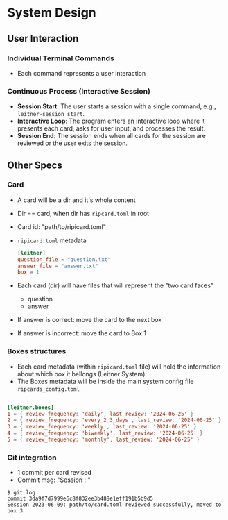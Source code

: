 # System Design

## User Interaction

### Individual Terminal Commands

- Each command represents a user interaction

### Continuous Process (Interactive Session)

- **Session Start**: The user starts a session with a single command, e.g., `leitner-session start`.
- **Interactive Loop**: The program enters an interactive loop where it presents each card, asks for user input, and processes the result.
- **Session End**: The session ends when all cards for the session are reviewed or the user exits the session.

## Other Specs

### Card

- A card will be a dir and it's whole content
- Dir == card, when dir has `ripcard.toml` in root
- Card id: "path/to/ripicard.toml"

- `ripicard.toml` metadata
  ```toml
  [leitner]
  question_file = "question.txt"
  answer_file = "answer.txt"
  box = 1
  ```

- Each card (dir) will have files that will represent the "two card faces"
  - question
  - answer
- If answer is correct: move the card to the next box
- If answer is incorrect: move the card to Box 1

### Boxes structures

- Each card metadata (within `ripicard.toml` file) will hold the information about which box it bellongs (Leitner System)
- The Boxes metadata will be inside the main system config file `ripcards_config.toml`

```toml

[leitner.boxes]
1 = { review_frequency: 'daily', last_review: '2024-06-25' }
2 = { review_frequency: 'every_2_3_days', last_review: '2024-06-25' }
3 = { review_frequency: 'weekly', last_review: '2024-06-25' }
4 = { review_frequency: 'biweekly', last_review: '2024-06-25' }
5 = { review_frequency: 'monthly', last_review: '2024-06-25' }

```

### Git integration

- 1 commit per card revised
- Commit msg: "Session <date>: <this-card-review-info>"
```
$ git log
commit 3da9f7d7999e6c8f832ee3b488e1eff191b5b9d5
Session 2023-06-09: path/to/card.toml reviewed successfully, moved to box 3
```
